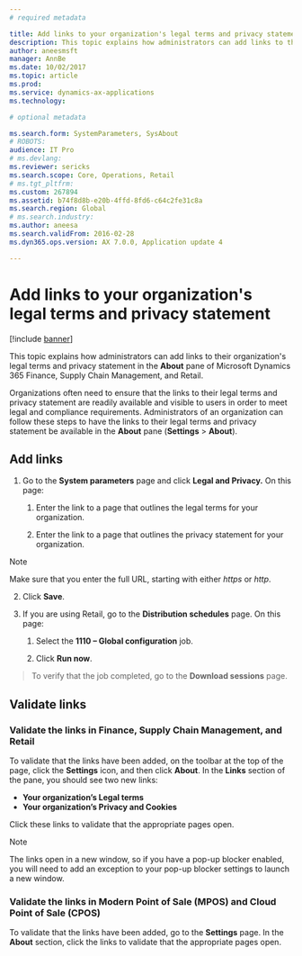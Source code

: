 ```yaml
---
# required metadata

title: Add links to your organization's legal terms and privacy statement
description: This topic explains how administrators can add links to their organization's legal terms and privacy statement in the About pane of Microsoft Dynamics 365 Finance, Supply Chain Management, and Retail.
author: aneesmsft
manager: AnnBe
ms.date: 10/02/2017
ms.topic: article
ms.prod: 
ms.service: dynamics-ax-applications
ms.technology: 

# optional metadata

ms.search.form: SystemParameters, SysAbout
# ROBOTS: 
audience: IT Pro
# ms.devlang: 
ms.reviewer: sericks
ms.search.scope: Core, Operations, Retail
# ms.tgt_pltfrm: 
ms.custom: 267894
ms.assetid: b74f8d8b-e20b-4ffd-8fd6-c64c2fe31c8a
ms.search.region: Global
# ms.search.industry: 
ms.author: aneesa
ms.search.validFrom: 2016-02-28
ms.dyn365.ops.version: AX 7.0.0, Application update 4

---
```


# Add links to your organization's legal terms and privacy statement

[!include [banner](../includes/banner.md)]

This topic explains how administrators can add links to their organization's legal terms and privacy statement in the <strong>About</strong> pane of Microsoft Dynamics 365 Finance, Supply Chain Management, and Retail.

Organizations often need to ensure that the links to their legal terms and privacy statement are readily available and visible to users in order to meet legal and compliance requirements. Administrators of an organization can follow these steps to have the links to their legal terms and privacy statement be available in the **About** pane (**Settings** &gt; **About**).

## Add links
1.  Go to the **System parameters** page and click **Legal and Privacy.** On this page:

    1.  Enter the link to a page that outlines the legal terms for your organization.

    2.  Enter the link to a page that outlines the privacy statement for your organization.

> [!NOTE]
> Make sure that you enter the full URL, starting with either *https* or *http*.

2.  Click **Save**.

3.  If you are using Retail, go to the **Distribution
    schedules** page. On this page:

    1.  Select the **1110 – Global configuration** job.

    2.  Click **Run now**.

>   To verify that the job completed, go to the **Download sessions** page.

## Validate links

### Validate the links in Finance, Supply Chain Management, and Retail

To validate that the links have been added, on the toolbar at the top of the page, click the **Settings** icon, and then click **About**. In the **Links** section of the pane, you should see two new links:

-   **Your organization’s Legal terms**
-   **Your organization’s Privacy and Cookies**

Click these links to validate that the appropriate pages open. 

> [!NOTE]
> The links open in a new window, so if you have a pop-up blocker enabled, you will need to add an exception to your pop-up blocker settings to launch a new window.

### Validate the links in Modern Point of Sale (MPOS) and Cloud Point of Sale (CPOS)
To validate that the links have been added, go to the **Settings** page. In the **About** section, click the links to validate that the appropriate pages open.
